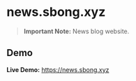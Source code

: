 # news.sbong.xyz
<!-- <picture>
    <source srcset="public/sobongo-live-demo-site.png"  
            media="(prefers-color-scheme: dark)">
    <img src="public/sobongo-live-demo-site.png" alt="App Logo">
</picture> -->


<!-- ## Personal website configurations -->

> **Important Note:** News blog website.
## Demo
**Live Demo:** https://news.sbong.xyz